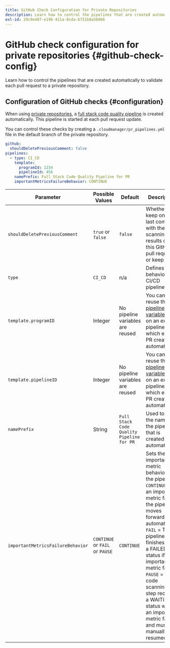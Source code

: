 ```yaml
---
title: GitHub Check Configuration for Private Repositories
description: Learn how to control the pipelines that are created automatically to validate each pull request to a private repository.
exl-id: 29c9e487-e196-411a-8cda-6751b0a56066
---
```

# GitHub check configuration for private repositories {#github-check-config}

Learn how to control the pipelines that are created automatically to validate each pull request to a private repository.

## Configuration of GitHub checks {#configuration}

When using [private repositories](private-repositories.md#using), a [full stack code quality pipeline](/help/overview/ci-cd-pipelines.md) is created automatically. This pipeline is started at each pull request update.

You can control these checks by creating a `.cloudmanager/pr_pipelines.yml` file in the default branch of the private repository.

```yaml
github:
  shouldDeletePreviousComment: false
pipelines:
  - type: CI_CD
    template:
      programId: 1234
      pipelineId: 456
    namePrefix: Full Stack Code Quality Pipeline for PR 
    importantMetricsFailureBehavior: CONTINUE
```

| Parameter | Possible Values | Default | Description |
| --- | --- | --- | --- |
| `shouldDeletePreviousComment` | `true` or `false` | `false` | Whether to keep only the last comment with the code scanning results on this GitHub pull request or keep all. |
| `type` | `CI_CD` | n/a | Defines the behavior of a CI/CD pipeline. |
| `template.programID` | Integer | No pipeline variables are reused | You can reuse the [pipeline variables](/help/getting-started/build-environment.md#pipeline-variables) set on an existing pipeline, which each PR creates automatically. |
| `template.pipelineID` | Integer | No pipeline variables are reused | You can reuse the [pipeline variables](/help/getting-started/build-environment.md#pipeline-variables) set on an existing pipeline, which each PR creates automatically. |
| `namePrefix` | String |`Full Stack Code Quality Pipeline for PR` | Used to set the name of the pipeline that is created automatically. |
| `importantMetricsFailureBehavior` | `CONTINUE` or `FAIL` or `PAUSE` | `CONTINUE` | Sets the important metric behavior of the pipeline<br>`CONTINUE` = If an important metric fails, the pipeline moves forward automatically<br>`FAIL` = The pipeline finishes with a FAILED status if an important metric fails<br>`PAUSE` = The code scanning step receives a WAITING status when an important metric fails and must be manually resumed. |

